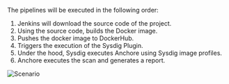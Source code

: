 The pipelines will be executed in the following order:

1. Jenkins will download the source code of the project.
2. Using the source code, builds the Docker image.
3. Pushes the docker image to DockerHub.
4. Triggers the execution of the Sysdig Plugin.
5. Under the hood, Sysdig executes Anchore using Sysdig image profiles.
6. Anchore executes the scan and generates a report.

![Scenario](/sysdig/scenarios/secure-lab07/assets/image02.png)